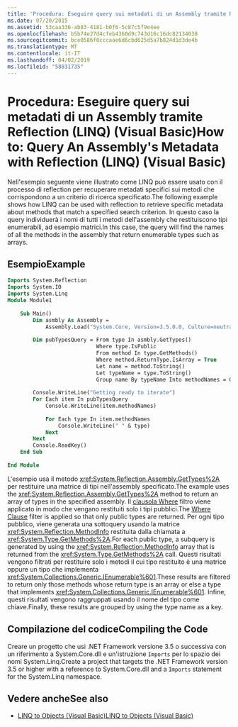 ```yaml
---
title: 'Procedura: Eseguire query sui metadati di un Assembly tramite Reflection (LINQ) (Visual Basic)'
ms.date: 07/20/2015
ms.assetid: 53caa336-ab83-4181-b0f6-5c87c5f9e4ee
ms.openlocfilehash: b5b74e27d4cfeb4360d9c743d16c16dc82134038
ms.sourcegitcommit: bce0586f0cccaae6d6cbd625d5a7b824d1d3de4b
ms.translationtype: MT
ms.contentlocale: it-IT
ms.lasthandoff: 04/02/2019
ms.locfileid: "58831735"
---
```

# <a name="how-to-query-an-assemblys-metadata-with-reflection-linq-visual-basic"></a><span data-ttu-id="b4ce7-102">Procedura: Eseguire query sui metadati di un Assembly tramite Reflection (LINQ) (Visual Basic)</span><span class="sxs-lookup"><span data-stu-id="b4ce7-102">How to: Query An Assembly's Metadata with Reflection (LINQ) (Visual Basic)</span></span>
<span data-ttu-id="b4ce7-103">Nell'esempio seguente viene illustrato come LINQ può essere usato con il processo di reflection per recuperare metadati specifici sui metodi che corrispondono a un criterio di ricerca specificato.</span><span class="sxs-lookup"><span data-stu-id="b4ce7-103">The following example shows how LINQ can be used with reflection to retrieve specific metadata about methods that match a specified search criterion.</span></span> <span data-ttu-id="b4ce7-104">In questo caso la query individuerà i nomi di tutti i metodi dell'assembly che restituiscono tipi enumerabili, ad esempio matrici.</span><span class="sxs-lookup"><span data-stu-id="b4ce7-104">In this case, the query will find the names of all the methods in the assembly that return enumerable types such as arrays.</span></span>  
  
## <a name="example"></a><span data-ttu-id="b4ce7-105">Esempio</span><span class="sxs-lookup"><span data-stu-id="b4ce7-105">Example</span></span>  
  
```vb  
Imports System.Reflection  
Imports System.IO  
Imports System.Linq  
Module Module1  
  
    Sub Main()  
        Dim asmbly As Assembly =   
            Assembly.Load("System.Core, Version=3.5.0.0, Culture=neutral, PublicKeyToken= b77a5c561934e089")  
  
        Dim pubTypesQuery = From type In asmbly.GetTypes()   
                            Where type.IsPublic   
                            From method In type.GetMethods()   
                            Where method.ReturnType.IsArray = True   
                            Let name = method.ToString()   
                            Let typeName = type.ToString()   
                            Group name By typeName Into methodNames = Group  
  
        Console.WriteLine("Getting ready to iterate")  
        For Each item In pubTypesQuery  
            Console.WriteLine(item.methodNames)  
  
            For Each type In item.methodNames  
                Console.WriteLine(" " & type)  
            Next  
        Next  
        Console.ReadKey()  
    End Sub  
  
End Module  
```  
  
 <span data-ttu-id="b4ce7-106">L'esempio usa il metodo <xref:System.Reflection.Assembly.GetTypes%2A> per restituire una matrice di tipi nell'assembly specificato.</span><span class="sxs-lookup"><span data-stu-id="b4ce7-106">The example uses the <xref:System.Reflection.Assembly.GetTypes%2A> method to return an array of types in the specified assembly.</span></span> <span data-ttu-id="b4ce7-107">Il [clausola Where](../../../../visual-basic/language-reference/queries/where-clause.md) filtro viene applicato in modo che vengano restituiti solo i tipi pubblici.</span><span class="sxs-lookup"><span data-stu-id="b4ce7-107">The [Where Clause](../../../../visual-basic/language-reference/queries/where-clause.md) filter is applied so that only public types are returned.</span></span> <span data-ttu-id="b4ce7-108">Per ogni tipo pubblico, viene generata una sottoquery usando la matrice <xref:System.Reflection.MethodInfo> restituita dalla chiamata a <xref:System.Type.GetMethods%2A>.</span><span class="sxs-lookup"><span data-stu-id="b4ce7-108">For each public type, a subquery is generated by using the <xref:System.Reflection.MethodInfo> array that is returned from the <xref:System.Type.GetMethods%2A> call.</span></span> <span data-ttu-id="b4ce7-109">Questi risultati vengono filtrati per restituire solo i metodi il cui tipo restituito è una matrice oppure un tipo che implementa <xref:System.Collections.Generic.IEnumerable%601>.</span><span class="sxs-lookup"><span data-stu-id="b4ce7-109">These results are filtered to return only those methods whose return type is an array or else a type that implements <xref:System.Collections.Generic.IEnumerable%601>.</span></span> <span data-ttu-id="b4ce7-110">Infine, questi risultati vengono raggruppati usando il nome del tipo come chiave.</span><span class="sxs-lookup"><span data-stu-id="b4ce7-110">Finally, these results are grouped by using the type name as a key.</span></span>  
  
## <a name="compiling-the-code"></a><span data-ttu-id="b4ce7-111">Compilazione del codice</span><span class="sxs-lookup"><span data-stu-id="b4ce7-111">Compiling the Code</span></span>  
 <span data-ttu-id="b4ce7-112">Creare un progetto che usi .NET Framework versione 3.5 o successiva con un riferimento a System.Core.dll e un'istruzione `Imports` per lo spazio dei nomi System.Linq.</span><span class="sxs-lookup"><span data-stu-id="b4ce7-112">Create a project that targets the .NET Framework version 3.5 or higher with a reference to System.Core.dll and a `Imports` statement for the System.Linq namespace.</span></span>  
  
## <a name="see-also"></a><span data-ttu-id="b4ce7-113">Vedere anche</span><span class="sxs-lookup"><span data-stu-id="b4ce7-113">See also</span></span>

- [<span data-ttu-id="b4ce7-114">LINQ to Objects (Visual Basic)</span><span class="sxs-lookup"><span data-stu-id="b4ce7-114">LINQ to Objects (Visual Basic)</span></span>](../../../../visual-basic/programming-guide/concepts/linq/linq-to-objects.md)
